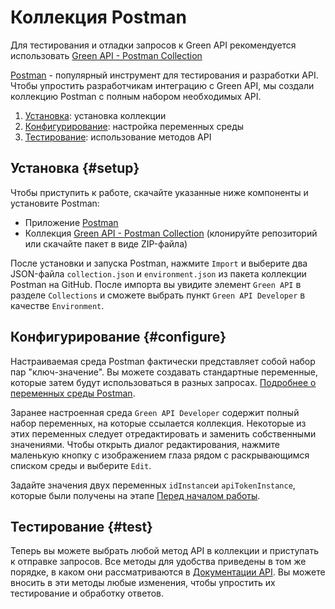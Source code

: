 # Коллекция Postman

Для тестирования и отладки запросов к Green API рекомендуется использовать [Green API - Postman Collection](https://github.com/green-api/green-api-postman-collection)

[Postman](https://www.getpostman.com/) - популярный инструмент для тестирования и разработки API. Чтобы упростить разработчикам интеграцию с Green API, мы создали коллекцию Postman с полным набором необходимых API.

1. [Установка](#setup): установка коллекции
2. [Конфигурирование](#configure): настройка переменных среды
3. [Тестирование](#test): использование методов API

## Установка {#setup}

Чтобы приступить к работе, скачайте указанные ниже компоненты и установите Postman:

- Приложение [Postman](https://www.postman.com/downloads/) 
- Коллекция [Green API - Postman Collection](https://github.com/green-api/green-api-postman-collection) (клонируйте репозиторий или скачайте пакет в виде ZIP-файла)

После установки и запуска Postman, нажмите `Import` и выберите два JSON-файла `collection.json` и `environment.json` из пакета коллекции Postman на GitHub. После импорта вы увидите элемент `Green API` в разделе `Collections` и сможете выбрать пункт `Green API Developer` в качестве `Environment`.

## Конфигурирование {#configure}

Настраиваемая среда Postman фактически представляет собой набор пар "ключ-значение". Вы можете создавать стандартные переменные, которые затем будут использоваться в разных запросах. [Подробнее о переменных среды Postman](https://learning.postman.com/docs/postman/variables-and-environments/managing-environments/).

Заранее настроенная среда `Green API Developer` содержит полный набор переменных, на которые ссылается коллекция. Некоторые из этих переменных следует отредактировать и заменить собственными значениями. Чтобы открыть диалог редактирования, нажмите маленькую кнопку с изображением глаза рядом с раскрывающимся списком среды и выберите `Edit`.

Задайте значения двух переменных `idInstance`и `apiTokenInstance`, которые были получены на этапе [Перед началом работы](before-start.md#parameters).

## Тестирование {#test}

Теперь вы можете выбрать любой метод API в коллекции и приступать к отправке запросов. Все методы для удобства приведены в том же порядке, в каком они рассматриваются в [Документации API](api/index.md). Вы можете вносить в эти методы любые изменения, чтобы упростить их тестирование и обработку ответов.